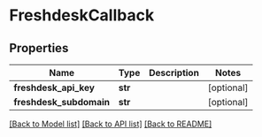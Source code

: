 # FreshdeskCallback

## Properties
Name | Type | Description | Notes
------------ | ------------- | ------------- | -------------
**freshdesk_api_key** | **str** |  | [optional] 
**freshdesk_subdomain** | **str** |  | [optional] 

[[Back to Model list]](../README.md#documentation-for-models) [[Back to API list]](../README.md#documentation-for-api-endpoints) [[Back to README]](../README.md)


